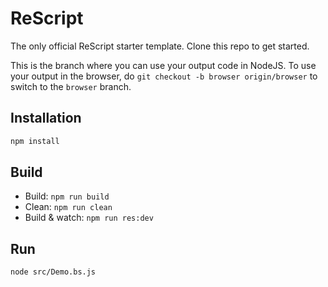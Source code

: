 # ReScript

The only official ReScript starter template. Clone this repo to get started.

This is the branch where you can use your output code in NodeJS. To use your output in the browser, do `git checkout -b browser origin/browser` to switch to the `browser` branch.

## Installation

```sh
npm install
```

## Build

- Build: `npm run build`
- Clean: `npm run clean`
- Build & watch: `npm run res:dev`

## Run

```sh
node src/Demo.bs.js
```
